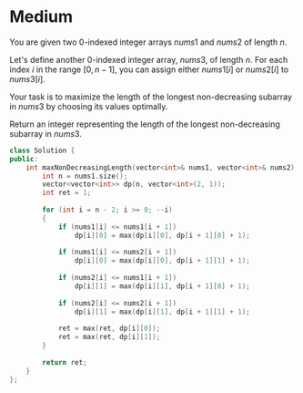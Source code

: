 # Medium

You are given two 0-indexed integer arrays $nums1$ and $nums2$ of length $n$.

Let's define another 0-indexed integer array, $nums3$, of length $n$. For each index $i$ in the range $[0, n - 1]$, you can assign either $nums1[i]$ or $nums2[i]$ to $nums3[i]$.

Your task is to maximize the length of the longest non-decreasing subarray in $nums3$ by choosing its values optimally.

Return an integer representing the length of the longest non-decreasing subarray in $nums3$.

```cpp
class Solution {
public:
    int maxNonDecreasingLength(vector<int>& nums1, vector<int>& nums2) {
        int n = nums1.size();
        vector<vector<int>> dp(n, vector<int>(2, 1));
        int ret = 1;
        
        for (int i = n - 2; i >= 0; --i)
        {
            if (nums1[i] <= nums1[i + 1])
                dp[i][0] = max(dp[i][0], dp[i + 1][0] + 1);
            
            if (nums1[i] <= nums2[i + 1])
                dp[i][0] = max(dp[i][0], dp[i + 1][1] + 1);
            
            if (nums2[i] <= nums1[i + 1])
                dp[i][1] = max(dp[i][1], dp[i + 1][0] + 1);
            
            if (nums2[i] <= nums2[i + 1])
                dp[i][1] = max(dp[i][1], dp[i + 1][1] + 1);
            
            ret = max(ret, dp[i][0]);
            ret = max(ret, dp[i][1]);
        }
        
        return ret;
    }
};
```
